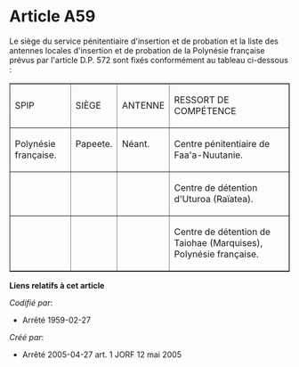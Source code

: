 # Article A59

Le siège du service pénitentiaire d'insertion et de probation et la liste des antennes locales d'insertion et de probation de
la Polynésie française prévus par l'article D.P. 572 sont fixés conformément au tableau ci-dessous :

<table width="700" cellspacing="0" align="center" border="1" cellpadding="0">
  <tbody>
    <tr>
      <td>

SPIP

</td>
      <td>

SIÈGE

</td>
      <td>

ANTENNE

</td>
      <td>

RESSORT DE COMPÉTENCE

</td>
    </tr>
    <tr>
      <td valign="top">

Polynésie française.

</td>
      <td valign="top">

Papeete.

</td>
      <td valign="top">

Néant.

</td>
      <td valign="top">

Centre pénitentiaire de Faa'a-Nuutanie.

</td>
    </tr>
    <tr>
      <td valign="top">
      </td><td valign="top">
      </td><td valign="top">
      </td><td valign="top">

Centre de détention d'Uturoa (Raïatea).

</td>
    </tr>
    <tr>
      <td valign="top">
      </td><td valign="top">
      </td><td valign="top">
      </td><td valign="top">

Centre de détention de Taiohae (Marquises), Polynésie française.

</td>
    </tr>
  </tbody>
</table>

**Liens relatifs à cet article**

_Codifié par_:

  - Arrêté 1959-02-27

_Créé par_:

  - Arrêté 2005-04-27 art. 1 JORF 12 mai 2005
